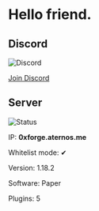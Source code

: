 # Hello friend.

## Discord
![Discord](https://img.shields.io/discord/988368398910119986?label=In%20chat&style=for-the-badge)

[Join Discord](https://discord.gg/pauj2DCJXw)


## Server

![Status](https://img.shields.io/pingpong/status/sp_19ae4c0429d04173afe44d3a520da97d)

IP: **0xforge.aternos.me**

Whitelist mode: ✔

Version: 1.18.2

Software: Paper

Plugins: 5


